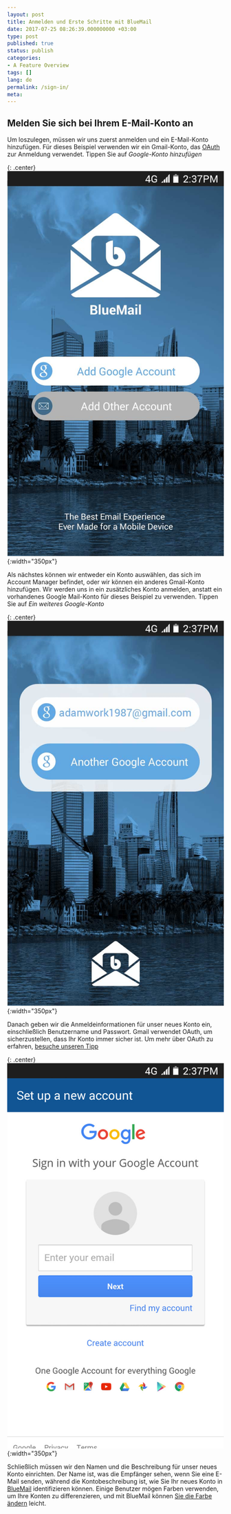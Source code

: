 ```yaml
---
layout: post
title: Anmelden und Erste Schritte mit BlueMail
date: 2017-07-25 08:26:39.000000000 +03:00
type: post
published: true
status: publish
categories:
- A Feature Overview
tags: []
lang: de
permalink: /sign-in/
meta:
---
```

## Melden Sie sich bei Ihrem E-Mail-Konto an

Um loszulegen, müssen wir uns zuerst anmelden und ein E-Mail-Konto hinzufügen. Für dieses Beispiel verwenden wir ein Gmail-Konto, das [OAuth](/what-is-oauth/) zur Anmeldung verwendet. Tippen Sie auf *Google-Konto hinzufügen*

{: .center}
![Sign In Google](/assets/BlueMail_LogIn_Screen.jpg){:width="350px"}

Als nächstes können wir entweder ein Konto auswählen, das sich im Account Manager befindet, oder wir können ein anderes Gmail-Konto hinzufügen. Wir werden uns in ein zusätzliches Konto anmelden, anstatt ein vorhandenes Google Mail-Konto für dieses Beispiel zu verwenden. Tippen Sie auf *Ein weiteres Google-Konto*

{: .center}
![Gmail Screen 1](/assets/BlueMail_Gmail_Screen_1.jpg){:width="350px"}

Danach geben wir die Anmeldeinformationen für unser neues Konto ein, einschließlich Benutzername und Passwort. Gmail verwendet OAuth, um sicherzustellen, dass Ihr Konto immer sicher ist. Um mehr über OAuth zu erfahren, [besuche unseren Tipp](/what-is-oauth/)

{: .center}
![sign in BlueMail](/assets/BlueMail_Gmail_Screen_1_1.jpg){:width="350px"}

Schließlich müssen wir den Namen und die Beschreibung für unser neues Konto einrichten. Der Name ist, was die Empfänger sehen, wenn Sie eine E-Mail senden, während die Kontobeschreibung ist, wie Sie Ihr neues Konto in [BlueMail](https://bluemail.me) identifizieren können. Einige Benutzer mögen Farben verwenden, um Ihre Konten zu differenzieren, und mit BlueMail können [Sie die Farbe ändern](/accounts-colors-blue-mail/) leicht.
